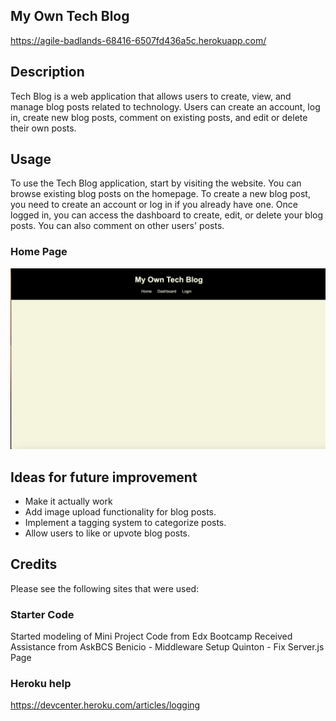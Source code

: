 ## My Own Tech Blog
https://agile-badlands-68416-6507fd436a5c.herokuapp.com/

## Description
Tech Blog is a web application that allows users to create, view, and manage blog posts related to technology. Users can create an account, log in, create new blog posts, comment on existing posts, and edit or delete their own posts.


## Usage
To use the Tech Blog application, start by visiting the website. You can browse existing blog posts on the homepage. To create a new blog post, you need to create an account or log in if you already have one. Once logged in, you can access the dashboard to create, edit, or delete your blog posts. You can also comment on other users' posts.


### Home Page
![startingpage](public/Screenshot.png)


## Ideas for future improvement
- Make it actually work
- Add image upload functionality for blog posts.
- Implement a tagging system to categorize posts.
- Allow users to like or upvote blog posts.

## Credits
Please see the following sites that were used:
### Starter Code
Started modeling of Mini Project Code from Edx Bootcamp
Received Assistance from AskBCS
Benicio - Middleware Setup
Quinton - Fix Server.js Page

### Heroku help
https://devcenter.heroku.com/articles/logging

